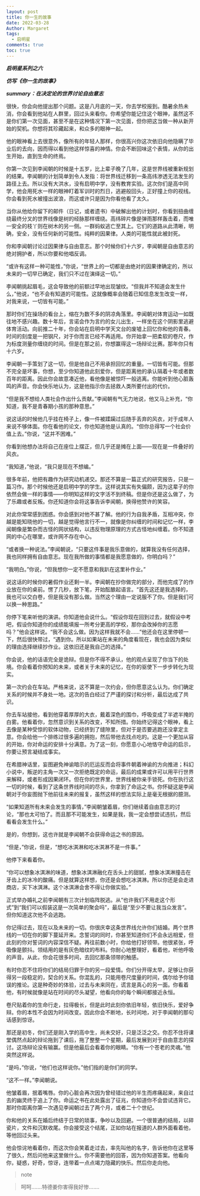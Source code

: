 ```yaml
---
layout: post
title: 你一生的故事
date: 2022-03-28
Author: Margaret
tags:
  - 启明星
comments: true
toc: true
---
```

***启明星系列之六***

***仿写《你一生的故事》***

***summary：在决定论的世界讨论自由意志***

很快，你会向他提出那个问题。这是八月底的一天，你去学校报到。酷暑余热未消，你会看到他站在人群里，回过头来看你。你希望你能记住这个眼神，虽然这不是你们第一次见面，甚至不是在这种情况下第一次见面，但你把这当做一种从新开始的契机。你想将其珍藏起来，和众多的眼神一起。

他的眼神看上去很意外，像所有的年轻人那样，你很高兴你这次依旧向他隐瞒了毕业后的去向，因而得以看到他这样惊喜的神情。你会不断回味这个表情，从你的出生开始，直到生命的终焉。

你第一次见到李闻朝的时候是十五岁，比上辈子晚了几年，这是世界线被重新规划的结果。李闻朝的计划简单到令人发指：将世界线迁移到一条高纬渗透无法发生的路径上去。所以没有大洪水，没有启明中学，没有教育实验。这次你们是高中同学，他会用死水一样的眼神盯着军训时的烈日，逃避般回头，正好撞上你的视线。你会看到死水被撞出波浪，而这或许只是因为你看他看了太久。

当你从他给你留下的邮件（日记，或者遗书）中破解出他的计划时，你看到扭曲缠绕最终分叉的世界线像是树的经脉那样缠绕。高纬碎片像是弹雨那样轰击着，而唯一安全的枝丫则在树木的另一侧。一群蚂蚁逃亡至其上。它们的道路从此清晰，明确，安全，没有任何新的可能性。纯粹的因果律。人类的可能性就此被封死。

你和李闻朝讨论过因果律与自由意志。那个时候你们十六岁，李闻朝是自由意志的绝对拥护者，所以你要和他唱反调。

“或许有这样一种可能性，”你说，“世界上的一切都是由绝对的因果律确定的，所以未来的一切早已确定，我们只不过在演绎这一切。”

李闻朝挑起眉毛，这会导致他的前额过早地出现皱纹。“但我并不知道会发生什么，”他说，“也不会有知道的可能性。这就像概率会随着已知信息发生改变一样，对我来说，一切皆有可能。”

那时你们在操场的看台上，缩在为数不多的阴凉角落里。李闻朝对体育运动一如既往地不感兴趣。数十年后，言诺会作为言约的女儿出生，一样坐在这个阴影里逃避体育活动。向前推二十年，你会站在启明中学天文台的废墟上回忆你和他的青春。时间的刻度是一把钢尺，对于你而言已经不再适用。你开始拿一把柔软的卷尺，作为标度测量你缠绕的时间。但是在那之前，你想赢得这一场辩论比赛。那年你只有十六岁。

李闻朝一手策划了这一切，但是他自己不用承担回忆的重量。一切皆有可能。但那不完全是坏事，你想，至少你知道他此刻爱你，但是距离他的承认隔着十年或者数百年的距离。因此你会故意凑近他，看他像是被惊吓一般逃离。你能听到他心脏轰鸣的声音。你会快乐地认为，这是他指示你去拯救人类所要付出的代价。

“但是我不想给人类社会作出什么贡献。”李闻朝有气无力地说，他又马上补充，“你知道，我不是青春期小孩的那种意思。”

说这话的时候他几乎挂在椅子上，像一件被蹂躏过后随手丢弃的风衣，对于成年人来说不够体面。你在看他的论文，你也知道他是认真的。“但你总得写一个社会价值上去。”你说，“这并不困难。”

你看到他想办法将自己在座位上摆正，但几乎还是摊在上面——现在是一件叠好的风衣。

“我知道，”他说，“我只是现在不想编。”

很多年前，他把有趣作为研究动机递交。那还不算是一篇正式的研究报告，只是一篇习作。那个时候他还是启明中学的学生。这样说其实有失偏颇，因为这辈子的你依然会做一样的事情——你明知这样的文字活不到终稿。但是你还是这么做了，为了乐趣或者反叛。你还知道你会将这事告诉李闻朝，换得他赞许的笑容。

对此你常常感到困惑。你会感到对他不甚了解。他的行为自我矛盾，互相冲突，你越是能知晓他的一切，越是觉得他言行不一，就像是你纠缠的时间和记忆一样，李闻朝像是繁杂而古怪的网状结构，以违反物理原理的方式古怪地纠缠着。你不知道网的中心在哪里，或许网不存在中心。

“或者换一种说法。”李闻朝说，“只要这件事是我乐意做的，就算我没有任何选择，我也同样拥有自由意志。现在我所做的事情都是我愿意做的，你明白吗？”

“我明白。”你说，“但我想你一定不愿意和我趴在这里补作业。”

说这话的时候你的暑假作业还剩一半。李闻朝在抄你做完的部分，而他完成了的作业放在你的桌前。愣了几秒，放下笔，开始酝酿起语言。“首先这还是我选择的，我也可以交白卷，但是我没有那么做。当然这个理由一定说服不了你。但是我们可以换一种思路。”

你停下笔来听他的演讲。你知道他会说什么。“假设你现在回到过去，就假设中考吧，假设你知道你的成绩能填报一所考分更高的学校，那你会改掉你的志愿吗？”他会这样说。“我不会这么做。因为这样我就不会……”他还会在这里停顿一下，然后很快带过，“遇到你。所以如果站在未来的角度看现在，我也会因为类似的理由选择继续抄作业。这依旧还是我自己的选择。”

你会说，他的话语完全是诡辩。但是你不得不承认，他的观点呈现了你当下的处境。你会看着你预知的未来，或者关于未来的记忆，在你的驱使下一步步转化为现实。

第一次约会在车站。严格来说，这不算是一次约会，但你愿意这么认为。你们确定关系的时候并不身处一地。这次的告白经过了严谨的探讨和分析，最后达成了共识。

你去车站接他，看到他穿着厚厚的大衣，戴着深色的围巾，呼吸变成了半遮半掩的白雾。他看着你，忽然意识到关系的改变，不知所措。你始终记得这个眼神，看上去像是某种受惊的软体动物，已经挤到了缝隙里，但对于是否要逃跑还没拿定主意。你会给他一个排练过很多遍的拥抱，然后带他去找点吃的。这是一个更加从容的开始，你对命运的安排十分满意。为了这一刻，你愿意小心地恪守命运的启示，你要让预言凝结成事实。

在希腊神话里，妄图避免神谕暗示的厄运反而会将事件朝着神谕的方向推进；科幻小说中，叛逆的主角一次又一次拒绝既定的命运，最后的成果或许可以用平行世界来解释，或者形成因果闭环。但在你的世界里，世界线被你亲手锁死。你在执行这一切的时候，看到了这条世界线时间的尽头，你拿到了命运之书。你怀疑这是李闻朝对于你妄图抛下他前往未来的报复，虽然这样的想法实际上是毫无根据的臆测。

“如果知道所有未来会发生的事情，”李闻朝皱着眉，你们继续着自由意志的讨论，“那也太可怕了。而且那不可能发生，如果是我，我一定会想尝试违抗，然后看看会发生什么。”

是的，你想到，这也许就是李闻朝不会获得命运之书的原因。

“但是，”你说，但是，“想吃冰淇淋和吃冰淇淋不是一件事。”

他停下来看着你。

“你可以想象冰淇淋的味道，想象冰淇淋融化在舌头上的甜腻，想象冰淇淋撞击在牙齿上的冰冷的酸痛。但是就算这样想，你还是会想吃冰淇淋。所以你还是会走进商店，买下冰淇淋。这个冰淇淋会舍不得让你做实验。”

正式举办婚礼之前李闻朝有三次计划临阵脱逃。从“也许我们不用走这个形式”到“我们可以假装这是一次简单的聚会吗”，最后是“至少不要让我当众发言”。但你知道这次他不会逃跑。

你记得过去，现在以及未来的一切。你很庆幸这条世界线允许你们结婚。两个世界线的一切在你的脚下蔓延开来。念誓词的同时，你甚至知道你们不会永远相爱，但此刻的你对誓词的内容深信不疑。再往前数小时，你给他打好领带。他很紧张，呼吸像是颤抖。领结用的是有灰色暗纹的布料。你耐心地整理好，看着他，听他呼吸的声音。从此，你会花很多时间，去回忆那条领带的触感。

有时你忍不住将你们的结局归罪于你的另一段爱情。你们分开得太早，足够让你获得另一段稳定的，契合的关系。你混乱的，只能用卷尺度量的时间，偶尔给予你错误的推论。这是种奇妙的体验，过去与未来同在，谎言是真心的另一面。你看着他，有时候就像是站在时间的尽头凝望，他看向你的每个瞬间都接近永恒。

卷尺贴着你的生命行走，拉得极长，但是此时此刻你依旧年轻，依旧快乐，爱好争辩。你的本性不会因为时间改变。因此你会不断地，长时间地，对于李闻朝的那句话感到惊讶。

那还是初冬，你们还是刚入学的高中生，尚未交好，只是泛泛之交。你忍不住将课堂偶然点起的辩论拖到了课后，拖了整整一个星期，最后发展到对于自由意志的探讨。这场辩论没有输赢。但是他最后会看着你的眼睛。“你有一个苍老的灵魂。”他突然这样说。

“是吗，”你说，“他们也这样说你。”他们指的是你们的同学。

“这不一样。”李闻朝说。

他皱着眉，抿着嘴唇。你的心脏会再次因为曾经错过他的半生而疼痛起来，来自过去的幽灵终于追上了你。命运之书在此处露出了征兆，你知道你不会尝试违背它。那时你距离你第一次遇见李闻朝过去了两个月，或者二十个世纪。

你和他的关系在婚后终结于日常的琐事，争吵以及回避。一个很普通的结局，以碎瓷片，文件和沉默收尾。你会接受这个结尾，正如你站在报道的人群外面看着他，等他回过头来。

他会惊诧地看着你，而这次你会笑着走过去，率先叫他的名字，告诉他你在这里等了很久，然后问他来这里做什么。你不需要他的回答，因为你知道答案。他看向你，疑惑，好奇，惊讶，连带着一点点竭力隐藏的快乐。然后你走向他。



>note

>呵呵.......特德姜你害得我好惨.......
